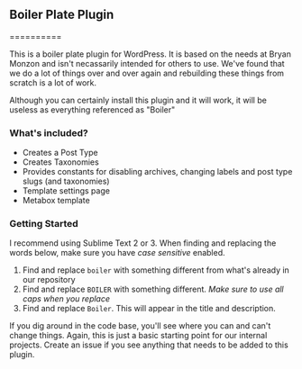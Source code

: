 ## Boiler Plate Plugin
==========

This is a boiler plate plugin for WordPress. It is based on the needs at Bryan Monzon and isn't necassarily intended for others to use. We've found that we do a lot of things over and over again and rebuilding these things from scratch is a lot of work. 

Although you can certainly install this plugin and it will work, it will be useless as everything referenced as "Boiler"

### What's included?

- Creates a Post Type
- Creates Taxonomies
- Provides constants for disabling archives, changing labels and post type slugs (and taxonomies)
- Template settings page
- Metabox template

### Getting Started

I recommend using Sublime Text 2 or 3. When finding and replacing the words below, make sure you have *case sensitive* enabled.

1. Find and replace `boiler` with something different from what's already in our repository
1. Find and replace `BOILER` with something different. *Make sure to use all caps when you replace*
1. Find and replace `Boiler`. This will appear in the title and description.

If you dig around in the code base, you'll see where you can and can't change things. Again, this is just a basic starting point for our internal projects. Create an issue if you see anything that needs to be added to this plugin.